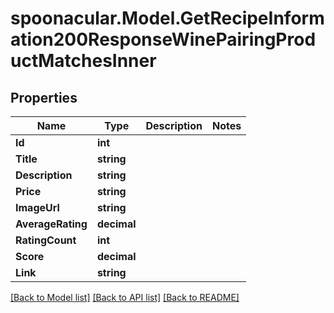 # spoonacular.Model.GetRecipeInformation200ResponseWinePairingProductMatchesInner

## Properties

Name | Type | Description | Notes
------------ | ------------- | ------------- | -------------
**Id** | **int** |  | 
**Title** | **string** |  | 
**Description** | **string** |  | 
**Price** | **string** |  | 
**ImageUrl** | **string** |  | 
**AverageRating** | **decimal** |  | 
**RatingCount** | **int** |  | 
**Score** | **decimal** |  | 
**Link** | **string** |  | 

[[Back to Model list]](../README.md#documentation-for-models) [[Back to API list]](../README.md#documentation-for-api-endpoints) [[Back to README]](../README.md)

